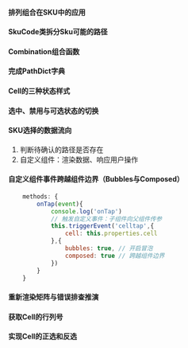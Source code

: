 #### 排列组合在SKU中的应用

#### SkuCode类拆分Sku可能的路径

#### Combination组合函数

#### 完成PathDict字典

#### Cell的三种状态样式

#### 选中、禁用与可选状态的切换

#### SKU选择的数据流向

1. 判断待确认的路径是否存在
2. 自定义组件：渲染数据、响应用户操作

#### 自定义组件事件跨越组件边界（Bubbles与Composed）

```javascript
    methods: {
        onTap(event){
            console.log('onTap')
            // 触发自定义事件：子组件向父组件传参
            this.triggerEvent('celltap',{
                cell: this.properties.cell
            },{
                bubbles: true, // 开启冒泡
                composed: true // 跨越组件边界
            })
        }
    }
```

#### 重新渲染矩阵与错误排查推演

#### 获取Cell的行列号

#### 实现Cell的正选和反选

